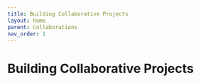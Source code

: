 ```yaml
---
title: Building Collaborative Projects
layout: home
parent: Collaborations
nav_order: 1
---
```

# Building Collaborative Projects
